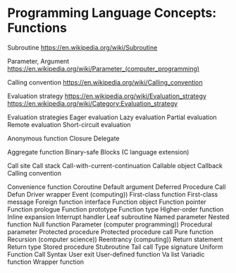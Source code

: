 # Programming Language Concepts: Functions


Subroutine
https://en.wikipedia.org/wiki/Subroutine

Parameter, Argument
https://en.wikipedia.org/wiki/Parameter_(computer_programming)

Calling convention
https://en.wikipedia.org/wiki/Calling_convention

Evaluation strategy
https://en.wikipedia.org/wiki/Evaluation_strategy
https://en.wikipedia.org/wiki/Category:Evaluation_strategy




Evaluation strategies
Eager evaluation
Lazy evaluation
Partial evaluation
Remote evaluation
Short-circuit evaluation

Anonymous function
Closure
Delegate


Aggregate function
Binary-safe
Blocks (C language extension)

Call site
Call stack
Call-with-current-continuation
Callable object
Callback
Calling convention

Convenience function
Coroutine
Default argument
Deferred Procedure Call
Defun
Driver wrapper
Event (computing))
First-class function
First-class message
Foreign function interface
Function object
Function pointer
Function prologue
Function prototype
Function type
Higher-order function
Inline expansion
Interrupt handler
Leaf subroutine
Named parameter
Nested function
Null function
Parameter (computer programming))
Procedural parameter
Protected procedure
Protected procedure call
Pure function
Recursion (computer science))
Reentrancy (computing))
Return statement
Return type
Stored procedure
Stubroutine
Tail call
Type signature
Uniform Function Call Syntax
User exit
User-defined function
Va list
Variadic function
Wrapper function
